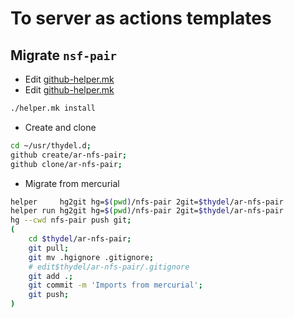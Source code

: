 # To server as actions templates

## Migrate `nsf-pair`

- Edit [github-helper.mk](https://github.com/thydel/helpers/commit/a5018f17318f07960d2c020379f6a6aea2d3a19c)
- Edit [github-helper.mk](a5018f17318f07960d2c020379f6a6aea2d3a19c)

```bash
./helper.mk install
```

- Create and clone

```bash
cd ~/usr/thydel.d;
github create/ar-nfs-pair;
github clone/ar-nfs-pair;
```

- Migrate from mercurial

```bash
helper     hg2git hg=$(pwd)/nfs-pair 2git=$thydel/ar-nfs-pair
helper run hg2git hg=$(pwd)/nfs-pair 2git=$thydel/ar-nfs-pair
hg --cwd nfs-pair push git;
(
	cd $thydel/ar-nfs-pair;
	git pull;
	git mv .hgignore .gitignore;
	# edit$thydel/ar-nfs-pair/.gitignore
	git add .;
	git commit -m 'Imports from mercurial';
	git push;
)
```
